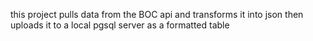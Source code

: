 this project pulls data from the BOC api and transforms it into json then uploads it to a local pgsql server as a formatted table
